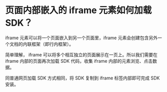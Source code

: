 # 页面内部嵌入的 iframe 元素如何加载 SDK？

iframe 元素可以将一个页面嵌入到另一个页面里，iframe 元素会创建包含另外一个文档的内联框架（即行内框架）。

简单理解， iframe 可以将多个相互独立的页面展示在一页上。所以我们需要在 iframe 内部的页面再次加载 SDK 代码，收集 iframe 内部的元素浏览、点击数据。

同普通网页加载 SDK 方式相同，将 SDK 复制到 iframe 标签内部即可完成 SDK 安装。

